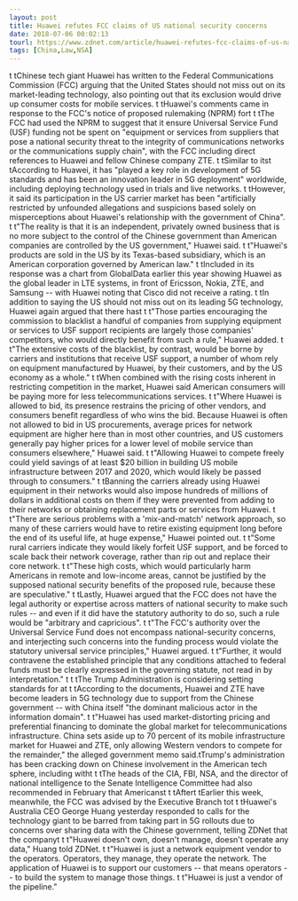 ```yaml
---
layout: post
title: Huawei refutes FCC claims of US national security concerns
date: 2018-07-06 00:02:13
tourl: https://www.zdnet.com/article/huawei-refutes-fcc-claims-of-us-national-security-concerns/
tags: [China,Law,NSA]
---
```

 t tChinese tech giant Huawei has written to the Federal Communications Commission (FCC) arguing that the United States should not miss out on its market-leading technology, also pointing out that its exclusion would drive up consumer costs for mobile services. t tHuawei's comments came in response to the FCC's notice of proposed rulemaking (NPRM) fort t tThe FCC had used the NPRM to suggest that it ensure Universal Service Fund (USF) funding not be spent on "equipment or services from suppliers that pose a national security threat to the integrity of communications networks or the communications supply chain", with the FCC including direct references to Huawei and fellow Chinese company ZTE. t tSimilar to itst tAccording to Huawei, it has "played a key role in development of 5G standards and has been an innovation leader in 5G deployment" worldwide, including deploying technology used in trials and live networks. t tHowever, it said its participation in the US carrier market has been "artificially restricted by unfounded allegations and suspicions based solely on misperceptions about Huawei's relationship with the government of China". t t"The reality is that it is an independent, privately owned business that is no more subject to the control of the Chinese government than American companies are controlled by the US government," Huawei said. t t"Huawei's products are sold in the US by its Texas-based subsidiary, which is an American corporation governed by American law." t tIncluded in its response was a chart from GlobalData earlier this year showing Huawei as the global leader in LTE systems, in front of Ericsson, Nokia, ZTE, and Samsung -- with Huawei noting that Cisco did not receive a rating. t tIn addition to saying the US should not miss out on its leading 5G technology, Huawei again argued that there hast t t"Those parties encouraging the commission to blacklist a handful of companies from supplying equipment or services to USF support recipients are largely those companies' competitors, who would directly benefit from such a rule," Huawei added. t t"The extensive costs of the blacklist, by contrast, would be borne by carriers and institutions that receive USF support, a number of whom rely on equipment manufactured by Huawei, by their customers, and by the US economy as a whole." t tWhen combined with the rising costs inherent in restricting competition in the market, Huawei said American consumers will be paying more for less telecommunications services. t t"Where Huawei is allowed to bid, its presence restrains the pricing of other vendors, and consumers benefit regardless of who wins the bid. Because Huawei is often not allowed to bid in US procurements, average prices for network equipment are higher here than in most other countries, and US customers generally pay higher prices for a lower level of mobile service than consumers elsewhere," Huawei said. t t"Allowing Huawei to compete freely could yield savings of at least $20 billion in building US mobile infrastructure between 2017 and 2020, which would likely be passed through to consumers." t tBanning the carriers already using Huawei equipment in their networks would also impose hundreds of millions of dollars in additional costs on them if they were prevented from adding to their networks or obtaining replacement parts or services from Huawei. t t"There are serious problems with a 'mix-and-match' network approach, so many of these carriers would have to retire existing equipment long before the end of its useful life, at huge expense," Huawei pointed out. t t"Some rural carriers indicate they would likely forfeit USF support, and be forced to scale back their network coverage, rather than rip out and replace their core network. t t"These high costs, which would particularly harm Americans in remote and low-income areas, cannot be justified by the supposed national security benefits of the proposed rule, because these are speculative." t tLastly, Huawei argued that the FCC does not have the legal authority or expertise across matters of national security to make such rules -- and even if it did have the statutory authority to do so, such a rule would be "arbitrary and capricious". t t"The FCC's authority over the Universal Service Fund does not encompass national-security concerns, and interjecting such concerns into the funding process would violate the statutory universal service principles," Huawei argued. t t"Further, it would contravene the established principle that any conditions attached to federal funds must be clearly expressed in the governing statute, not read in by interpretation." t t tThe Trump Administration is considering setting standards for at t tAccording to the documents, Huawei and ZTE have become leaders in 5G technology due to support from the Chinese government -- with China itself "the dominant malicious actor in the information domain". t t"Huawei has used market-distorting pricing and preferential financing to dominate the global market for telecommunications infrastructure. China sets aside up to 70 percent of its mobile infrastructure market for Huawei and ZTE, only allowing Western vendors to compete for the remainder," the alleged government memo said.tTrump's administration has been cracking down on Chinese involvement in the American tech sphere, including witht t tThe heads of the CIA, FBI, NSA, and the director of national intelligence to the Senate Intelligence Committee had also recommended in February that Americanst t tAftert tEarlier this week, meanwhile, the FCC was advised by the Executive Branch tot t tHuawei's Australia CEO George Huang yesterday responded to calls for the technology giant to be barred from taking part in 5G rollouts due to concerns over sharing data with the Chinese government, telling ZDNet that the companyt t t"Huawei doesn't own, doesn't manage, doesn't operate any data," Huang told ZDNet. t t"Huawei is just a network equipment vendor to the operators. Operators, they manage, they operate the network. The application of Huawei is to support our customers -- that means operators -- to build the system to manage those things. t t"Huawei is just a vendor of the pipeline."